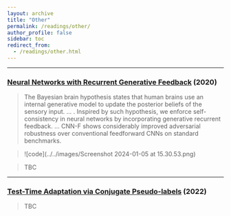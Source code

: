 ```yaml
---
layout: archive
title: "Other"
permalink: /readings/other/
author_profile: false
sidebar: toc
redirect_from:
  - /readings/other.html
---
```


---
### [Neural Networks with Recurrent Generative Feedback](https://proceedings.neurips.cc/paper_files/paper/2020/file/0660895c22f8a14eb039bfb9beb0778f-Paper.pdf) (2020)

> The Bayesian brain hypothesis states that human brains use an
internal generative model to update the posterior beliefs of the sensory input.
... . Inspired by such hypothesis, we enforce self-consistency in neural
networks by incorporating generative recurrent feedback.
... CNN-F shows considerably improved adversarial robustness
over conventional feedforward CNNs on standard benchmarks.

> ![code](../../images/Screenshot 2024-01-05 at 15.30.53.png)

> TBC


---
### [Test-Time Adaptation via Conjugate Pseudo-labels](https://proceedings.neurips.cc/paper_files/paper/2022/file/28e9eff897f98372409b40ae1ed3ea4c-Paper-Conference.pdf) (2022)

> TBC


<!-- ---
### []() ()

> TBC-->


<!-- ---
### []() ()

> TBC-->

